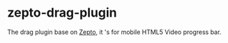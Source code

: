 zepto-drag-plugin
=================

The drag plugin base on [Zepto](http://zeptojs.com/), it 's for mobile HTML5 Video progress bar.
